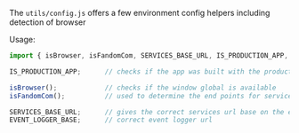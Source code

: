 The `utils/config.js` offers a few environment config helpers including detection of browser


Usage:

```js static
import { isBrowser, isFandomCom, SERVICES_BASE_URL, IS_PRODUCTION_APP, EVENT_LOGGER_BASE } from '@wikia/react-common/utils/config';

IS_PRODUCTION_APP;      // checks if the app was built with the production flag (might not be in a prod env though)

isBrowser();            // checks if the window global is available 
isFandomCom();          // used to determine the end points for services 

SERVICES_BASE_URL;      // gives the correct services url base on the environment
EVENT_LOGGER_BASE;      // correct event logger url
```


